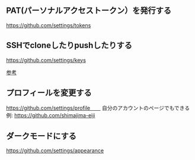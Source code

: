 ## PAT(パーソナルアクセストークン）を発行する
https://github.com/settings/tokens

## SSHでcloneしたりpushしたりする
https://github.com/settings/keys

[参考](https://github.com/shimajima-eiji/Settings_Environment/for_github/.ssh)

## プロフィールを変更する
https://github.com/settings/profile　　
自分のアカウントのページでもできる  
例: https://github.com/shimajima-eiji

## ダークモードにする
https://github.com/settings/appearance